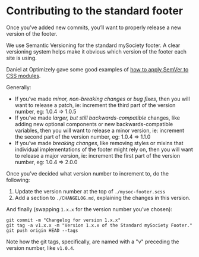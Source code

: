 # Contributing to the standard footer

Once you’ve added new commits, you’ll want to properly release a new version of
the footer.

We use Semantic Versioning for the standard mySociety footer. A clear
versioning system helps make it obvious which version of the footer each site
is using.

Daniel at Optimizely gave some good examples of
[how to apply SemVer to CSS modules](https://medium.com/design-optimizely/how-to-version-your-ui-library-1c7a1b7ee23a#.8dvyzmvek).

Generally:

* If you’ve made *minor, non-breaking changes* or *bug fixes*, then you will
  want to release a patch, ie: increment the third part of the version number,
  eg: 1.0.4 => 1.0.5
* If you’ve made *larger, but still backwards-compatible* changes, like adding
  new optional components or new backwards-compatible variables, then you will
  want to release a minor version, ie: increment the second part of the version
  number, eg: 1.0.4 => 1.1.0
* If you’ve made *breaking changes*, like removing styles or mixins that
  individual implementations of the footer might rely on, then you will want to
  release a major version, ie: increment the first part of the version number,
  eg: 1.0.4 => 2.0.0

Once you’ve decided what version number to increment to, do the following:

1. Update the version number at the top of `./mysoc-footer.scss`
2. Add a section to `./CHANGELOG.md`, explaining the changes in this version.

And finally (swapping `1.x.x` for the version number you’ve chosen):

    git commit -m "Changelog for version 1.x.x"
    git tag -a v1.x.x -m "Version 1.x.x of the Standard mySociety Footer."
    git push origin HEAD --tags

Note how the git tags, specifically, are named with a "v" preceding the version
number, like `v1.0.4`.
